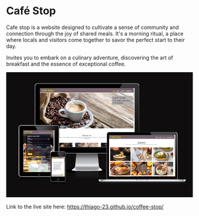 # Café Stop

Cafe stop is a website designed to cultivate a sense of community and connection through the joy of shared meals.  It's a morning ritual, a place where locals and visitors come together to savor the perfect start to their day.

Invites you to embark on a culinary adventure, discovering the art of breakfast and the essence of exceptional coffee.


![Cafe Stop Website showing  on all devices types](docs/mockup.png)

Link to the live site here: <https://thiago-23.github.io/coffee-stop/>
